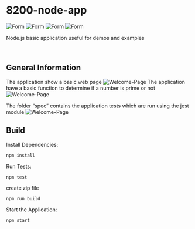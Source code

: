 # 8200-node-app
 ![Form](/Frontend/public/images/im4.png)
    ![Form](/Frontend/public/images/im3.png)
      ![Form](/Frontend/public/images/im2.png)
        ![Form](/Frontend/public/images/im1.png)

Node.js basic application useful for demos and examples

&nbsp;

## General Information

The application show a basic web page
![Welcome-Page](https://github.com/bynet-devops-training/8200-node-app/blob/main/images/Image1.png?raw=true)
The application have a basic function to determine if a number is prime or not
![Welcome-Page](https://github.com/bynet-devops-training/8200-node-app/blob/main/images/Image2.png?raw=true)

The folder “spec” contains the application tests which are run using the jest module
![Welcome-Page](https://github.com/bynet-devops-training/8200-node-app/blob/main/images/Image3.png?raw=true)

## Build

Install Dependencies:
```
npm install
```

Run Tests:
```
npm test
```

create zip file
```
npm run build
```

Start the Application:
```
npm start
```
